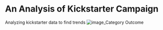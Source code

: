 # An Analysis of Kickstarter Campaign
Analyzing kickstarter data to find trends
![image_Category Outcome](Allmyfiles/images/Picture1.png)
